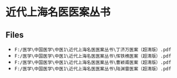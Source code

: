 # 近代上海名医医案丛书

## Files

- `F:/医学\中国医学\中医1\近代上海名医医案丛书\丁济万医案（超清版）.pdf`
- `F:/医学\中国医学\中医1\近代上海名医医案丛书\恽铁樵医案（超清版）.pdf`
- `F:/医学\中国医学\中医1\近代上海名医医案丛书\曹颖甫医案（超清版）.pdf`
- `F:/医学\中国医学\中医1\近代上海名医医案丛书\陆渊雷医案（超清版）.pdf`
